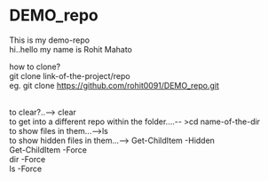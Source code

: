 # DEMO_repo
This is my demo-repo
<br>
hi..hello my name is Rohit Mahato


how to clone?
<br>
git clone link-of-the-project/repo
<br>
eg. git clone https://github.com/rohit0091/DEMO_repo.git


<br>
to clear?..--> clear

<br>
to get into a different repo within the folder....--
>cd name-of-the-dir

<br>
to show files in them...-->ls

<br>
to show hidden files in them...--> Get-ChildItem -Hidden

<br>
Get-ChildItem -Force
<br>
dir -Force

<br>
ls -Force


